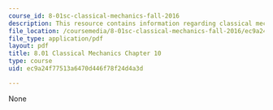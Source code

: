 ```yaml
---
course_id: 8-01sc-classical-mechanics-fall-2016
description: This resource contains information regarding classical mechanics.
file_location: /coursemedia/8-01sc-classical-mechanics-fall-2016/ec9a24f77513a6470d446f78f24d4a3d_MIT8_01F16_chapter10.pdf
file_type: application/pdf
layout: pdf
title: 8.01 Classical Mechanics Chapter 10
type: course
uid: ec9a24f77513a6470d446f78f24d4a3d

---
```

None